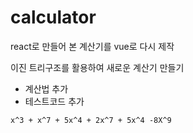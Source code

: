 # calculator

react로 만들어 본 계산기를 vue로 다시 제작

이진 트리구조를 활용하여 새로운 계산기 만들기

- 계산법 추가
- 테스트코드 추가

```
x^3 + x^7 + 5x^4 + 2x^7 + 5x^4 -8X^9
```
